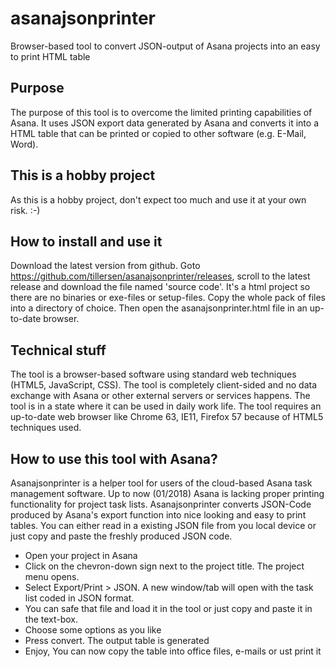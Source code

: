 # asanajsonprinter
Browser-based tool to convert JSON-output of Asana projects into an easy to print HTML table

## Purpose 
The purpose of this tool is to overcome the limited printing capabilities of Asana. It uses JSON export data generated by Asana and converts it into a HTML table that can be printed or copied to other software (e.g. E-Mail, Word).

## This is a hobby project
As this is a hobby project, don't expect too much and use it at your own risk. :-)

## How to install and use it
Download the latest version from github. Goto https://github.com/tillersen/asanajsonprinter/releases, scroll to the latest release and download the file named 'source code'. It's a html project so there are no binaries or exe-files or setup-files. Copy the whole pack of files into a directory of choice. Then open the asanajsonprinter.html file in an up-to-date browser. 

## Technical stuff
The tool is a browser-based software using standard web techniques (HTML5, JavaScript, CSS). The tool is completely client-sided and no data exchange with Asana or other external servers or services happens. The tool is in a state where it can be used in daily work life. The tool requires an up-to-date web browser like Chrome 63, IE11, Firefox 57 because of HTML5 techniques used.

## How to use this tool with Asana?
Asanajsonprinter is a helper tool for users of the cloud-based Asana task management software. Up to now (01/2018) Asana is lacking proper printing functionality for project task lists. Asanajsonprinter converts JSON-Code produced by Asana's export function into nice looking and easy to print tables. You can either read in a existing JSON file from you local device or just copy and paste the freshly produced JSON code.
* Open your project in Asana
* Click on the chevron-down sign next to the project title. The project menu opens. 
* Select Export/Print > JSON. A new window/tab will open with the task list coded in JSON format.
* You can safe that file and load it in the tool or just copy and paste it in the text-box.
* Choose some options as you like 
* Press convert. The output table is generated
* Enjoy, You can now copy the table into office files, e-mails or ust print it
